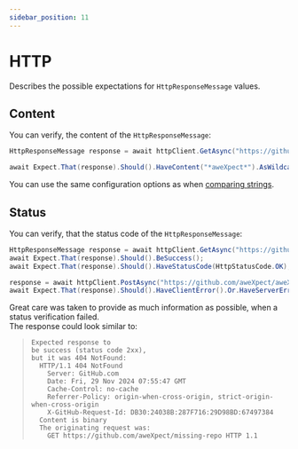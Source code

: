 ```yaml
---
sidebar_position: 11
---
```


# HTTP

Describes the possible expectations for `HttpResponseMessage` values.

## Content

You can verify, the content of the `HttpResponseMessage`:
```csharp
HttpResponseMessage response = await httpClient.GetAsync("https://github.com/aweXpect/aweXpect");

await Expect.That(response).Should().HaveContent("*aweXpect*").AsWildcard();
```

You can use the same configuration options as when [comparing strings](/docs/expectations/string#equality).


## Status

You can verify, that the status code of the `HttpResponseMessage`:
```csharp
HttpResponseMessage response = await httpClient.GetAsync("https://github.com/aweXpect/aweXpect");
await Expect.That(response).Should().BeSuccess();
await Expect.That(response).Should().HaveStatusCode(HttpStatusCode.OK);

response = await httpClient.PostAsync("https://github.com/aweXpect/aweXpect", new StringContent(""));
await Expect.That(response).Should().HaveClientError().Or.HaveServerError().Or.BeRedirection();
```

Great care was taken to provide as much information as possible, when a status verification failed.  
The response could look similar to:
> ```
> Expected response to
> be success (status code 2xx),
> but it was 404 NotFound:
>   HTTP/1.1 404 NotFound
>     Server: GitHub.com
>     Date: Fri, 29 Nov 2024 07:55:47 GMT
>     Cache-Control: no-cache
>     Referrer-Policy: origin-when-cross-origin, strict-origin-when-cross-origin
>     X-GitHub-Request-Id: DB30:24038B:287F716:29D98BD:67497384
>   Content is binary
>   The originating request was:
>     GET https://github.com/aweXpect/missing-repo HTTP 1.1
> ```
